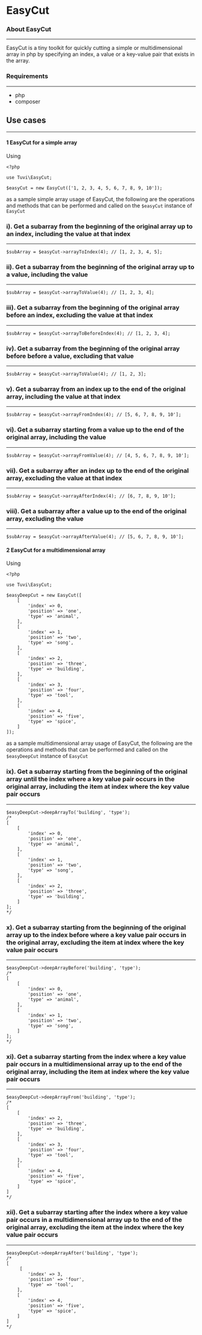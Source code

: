 # EasyCut

### About EasyCut
---

EasyCut is a tiny toolkit for quickly cutting a simple or multidimensional array in php
by specifying an index, a value or a key-value pair that exists in the array. 

### Requirements
---
- php
- composer

## Use cases
---
#### 1 EasyCut for a simple array
Using
```
<?php

use Tuvi\EasyCut;

$easyCut = new EasyCut(['1, 2, 3, 4, 5, 6, 7, 8, 9, 10']);

```
as a sample simple array usage of EasyCut, the following are the operations and methods that can be 
performed and called on the `$easyCut` instance of `EasyCut`

### i). Get a subarray from the beginning of the original array up to an index, including the value at that index
---

```
$subArray = $easyCut->arrayToIndex(4); // [1, 2, 3, 4, 5];
```

### ii). Get a subarray from the beginning of the original array up to a value, including the value
---
```
$subArray = $easyCut->arrayToValue(4); // [1, 2, 3, 4];
```

### iii). Get a subarray from the beginning of the original array before an index, excluding the value at that index
---
```
$subArray = $easyCut->arrayToBeforeIndex(4); // [1, 2, 3, 4];
```
### iv). Get a subarray from the beginning of the original array before before a value, excluding that value
---
```
$subArray = $easyCut->arrayToValue(4); // [1, 2, 3];
```

### v). Get a subarray from an index up to the end of the original array, including the value at that index
---
```
$subArray = $easyCut->arrayFromIndex(4); // [5, 6, 7, 8, 9, 10'];
```
### vi). Get a subarray starting from a value up to the end of the original array, including the value
---
```
$subArray = $easyCut->arrayFromValue(4); // [4, 5, 6, 7, 8, 9, 10'];
```
### vii). Get a subarray after an index up to the end of the original array, excluding the value at that index
---
```
$subArray = $easyCut->arrayAfterIndex(4); // [6, 7, 8, 9, 10'];
```
### viii). Get a subarray after a value up to the end of the original array, excluding the value
---
```
$subArray = $easyCut->arrayAfterValue(4); // [5, 6, 7, 8, 9, 10'];
```

#### 2 EasyCut for a multidimensional array

Using 
```
<?php

use Tuvi\EasyCut;

$easyDeepCut = new EasyCut([
    [
        'index' => 0,
        'position' => 'one',
        'type' => 'animal',
    ],
    [
        'index' => 1,
        'position' => 'two',
        'type' => 'song',
    ],
    [
        'index' => 2,
        'position' => 'three',
        'type' => 'building',
    ],
    [
        'index' => 3,
        'position' => 'four',
        'type' => 'tool',
    ],
    [
        'index' => 4,
        'position' => 'five',
        'type' => 'spice',
    ]
]);
```
as a sample multidimensional array usage of EasyCut, the following are the operations and methods that can be 
performed and called on the `$easyDeepCut` instance of `EasyCut`

### ix). Get a subarray starting from the beginning of the original array until the index where a key value pair occurs in the original array, including the item at index where the key value pair occurs
___
```
$easyDeepCut->deepArrayTo('building', 'type');
/* 
[
    [
        'index' => 0,
        'position' => 'one',
        'type' => 'animal',
    ],
    [
        'index' => 1,
        'position' => 'two',
        'type' => 'song',
    ],
    [
        'index' => 2,
        'position' => 'three',
        'type' => 'building',
    ]
];
*/
```
### x). Get a subarray starting from the beginning of the original array up to the index before where a key value pair occurs in the original array, excluding the item at index where the key value pair occurs
___
```
$easyDeepCut->deepArrayBefore('building', 'type');
/* 
[
    [
        'index' => 0,
        'position' => 'one',
        'type' => 'animal',
    ],
    [
        'index' => 1,
        'position' => 'two',
        'type' => 'song',
    ]
];
*/
```
### xi). Get a subarray starting from the index where a key value pair occurs in a multidimensional array up to the end of the original array, including the item at index where the key value pair occurs
---
```
$easyDeepCut->deepArrayFrom('building', 'type');
/*
[
    [
        'index' => 2,
        'position' => 'three',
        'type' => 'building',
    ],
    [
        'index' => 3,
        'position' => 'four',
        'type' => 'tool',
    ],
    [
        'index' => 4,
        'position' => 'five',
        'type' => 'spice',
    ]
]
*/
```
### xii). Get a subarray starting after the index where a key value pair occurs in a multidimensional array up to the end of the original array, excluding the item at the index where the key value pair occurs
---
```
$easyDeepCut->deepArrayAfter('building', 'type');
/*
[
     [
        'index' => 3,
        'position' => 'four',
        'type' => 'tool',
    ],
    [
        'index' => 4,
        'position' => 'five',
        'type' => 'spice',
    ]
]
*/
```
